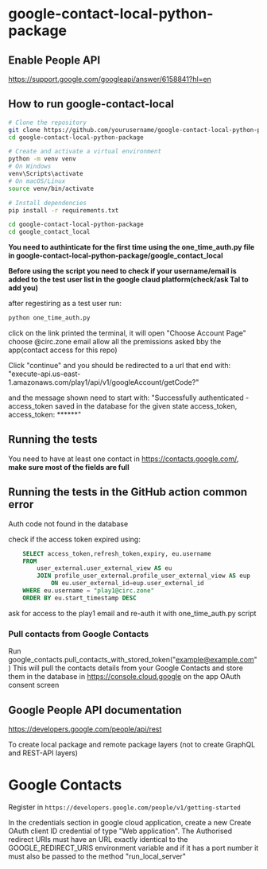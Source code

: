 # google-contact-local-python-package

## Enable People API

https://support.google.com/googleapi/answer/6158841?hl=en<br>

## How to run google-contact-local

```bash
# Clone the repository
git clone https://github.com/yourusername/google-contact-local-python-package.git
cd google-contact-local-python-package

# Create and activate a virtual environment
python -m venv venv
# On Windows
venv\Scripts\activate
# On macOS/Linux
source venv/bin/activate

# Install dependencies
pip install -r requirements.txt

cd google-contact-local-python-package
cd google_contact_local

```

**You need to authinticate for the first time using the one_time_auth.py file in google-contact-local-python-package/google_contact_local**

**Before using the script you need to check if your username/email is added to the test user list in the google claud platform(check/ask Tal to add you)**


after regestiring as a test user run:

```bash
python one_time_auth.py
```

click on the link printed the terminal, it will open "Choose Account Page" choose @circ.zone email
allow all the premissions asked bby the app(contact access for this repo)

Click "continue"
and you should be redirected to a url that end with: "execute-api.us-east-1.amazonaws.com/play1/api/v1/googleAccount/getCode?"

and the message shown need to start with: "Successfully authenticated - access_token saved in the database for the given state access_token, access_token: ******"

## Running the tests

You need to have at least one contact in https://contacts.google.com/, **make sure most of the fields are full**


## Running the tests in the GitHub action common error
Auth code not found in the database

check if the access token expired using:

```sql
    SELECT access_token,refresh_token,expiry, eu.username
    FROM
        user_external.user_external_view AS eu
        JOIN profile_user_external.profile_user_external_view AS eup
            ON eu.user_external_id=eup.user_external_id
    WHERE eu.username = "play1@circ.zone"
    ORDER BY eu.start_timestamp DESC
```

ask for access to the play1 email and re-auth it with one_time_auth.py script 


### Pull contacts from Google Contacts

Run google_contacts.pull_contacts_with_stored_token("example@example.com")
This will pull the contacts details from your Google Contacts
and store them in the database in https://console.cloud.google on the app OAuth consent screen

## Google People API documentation

https://developers.google.com/people/api/rest<br>

To create local package and remote package layers (not to create GraphQL and REST-API layers)

# Google Contacts

Register in `https://developers.google.com/people/v1/getting-started`<br>

In the credentials section in google cloud application, create a new Create OAuth client ID credential of type "Web
application".
The Authorised redirect URIs must have an URL exactly identical to the GOOGLE_REDIRECT_URIS environment variable and if
it has a port number it must also be passed to the method "run_local_server"
